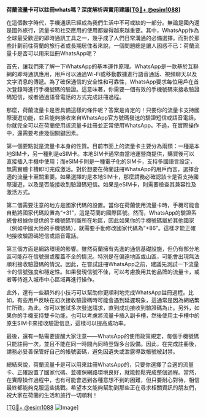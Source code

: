 **荷蘭流量卡可以註冊whats嗎？深度解析與實用建議[[TG💪+ @esim1088](https://t.me/s/esim1088)]**

在這個數字時代，手機通訊已經成為我們生活中不可或缺的一部分。無論是國內還是國外旅行，流量卡和社交應用的使用都變得越來越重要。其中，WhatsApp作為全球最受歡迎的即時通訊工具之一，幾乎成了人們日常溝通的必備選擇。而對於那些計劃前往荷蘭的旅行者或長期居住者來說，一個問題總是讓人困惑不已：荷蘭流量卡是否可以用來註冊WhatsApp呢？

首先，讓我們來了解一下WhatsApp的基本運作原理。WhatsApp是一款基於互聯網的即時通訊應用，用戶可以通過Wi-Fi或移動數據進行語音通話、視頻聊天以及文字消息的傳遞。為了確保通信的安全性和可靠性，WhatsApp要求每位用戶在首次登錄時進行手機號碼的驗證。這意味著，你需要一個有效的手機號碼來接收驗證碼短信，或者通過語音電話的方式完成註冊過程。

那麼，荷蘭流量卡是否具備這樣的條件呢？答案是肯定的！只要你的流量卡支持國際漫遊功能，並且能夠接收來自WhatsApp官方號碼發送的驗證短信或語音電話，你就完全可以在荷蘭使用該流量卡註冊並正常使用WhatsApp。不過，在實際操作中，還需要考慮幾個關鍵因素。

第一個要點就是流量卡本身的性質。目前市面上的流量卡主要分為兩類：一種是本地SIM卡，另一種則是eSIM卡。本地SIM卡通常由當地運營商提供，購買後可以直接插入手機中使用；而eSIM卡則是一種電子化的SIM卡，支持多國語言設定，無需實體卡槽即可完成激活。對於想要在荷蘭註冊WhatsApp的用戶而言，選擇合適的流量卡至關重要。如果選擇的是本地SIM卡，那麼請務必確認該卡是否支持國際漫遊，以及是否能接收到驗證碼短信。如果是eSIM卡，則需要檢查其兼容性及激活方式。

第二個需要注意的地方是國家代碼的設置。當你在荷蘭使用流量卡時，手機可能會自動將國家代碼設置為“+31”，這是荷蘭的國際區號。然而，WhatsApp的驗證系統會根據你提供的手機號碼判斷所在地區，因此如果你的手機號碼屬於其他國家（例如中國大陸的手機號碼），就需要手動修改國家代碼為“+86”。這樣才能正確地接收驗證碼短信或語音電話。

第三個方面是網路環境的影響。雖然荷蘭擁有先進的通信基礎設施，但仍有部分地區可能存在信號弱或覆蓋不全的情況。特別是在偏遠地區或山區，可能會出現無法順利接收驗證碼的情況。因此，在嘗試註冊WhatsApp之前，建議先測試一下流量卡的信號強度和穩定性。如果發現信號不佳，可以考慮換用其他品牌的流量卡，或者等待進入城市中心區域再進行操作。

此外，還有一些額外的小技巧可以幫助你更順利地完成WhatsApp註冊過程。比如，有些用戶反映在初次接收驗證碼時可能會遇到延遲現象，這通常是因為網絡繁忙所致。為此，你可以嘗試多次發送請求，直到成功接收到驗證碼為止。另外，如果你的手機支持雙卡功能，也可以考慮將流量卡插入副卡槽，然後使用主卡槽中的原生SIM卡來接收驗證信息，這樣可以提高成功率。

最後，還有一點需要提醒大家注意——WhatsApp的使用政策規定，每個手機號碼只能註冊一次，並且不能在同一時間內同時登錄多台設備。因此，在完成註冊後，請務必妥善保管好自己的帳號密碼，避免因遺失或泄露導致帳號被封禁。

總結來說，荷蘭流量卡是可以用來註冊WhatsApp的，只要你選擇了合適的流量卡、正確設置了國家代碼、並確保網路環境良好，就能輕鬆完成整個過程。當然，在實際操作過程中，也有可能會遇到各種意想不到的困難，但只要耐心對待，相信最終都能夠克服這些挑戰。希望本文能夠幫助到那些正在尋求相關資訊的朋友們，祝大家在荷蘭的生活和旅行一切順利！

[[TG💪+ @esim1088](https://t.me/s/esim1088) ![Image](https://i.postimg.cc/4NQfJmqS/Snipaste-2025-05-13-00-14-12.png)]